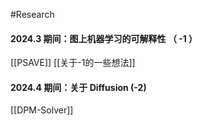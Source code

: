 #Research 

#### 2024.3 期间：图上机器学习的可解释性 （ -1 ）
[[PSAVE]]
[[关于-1的一些想法]]

#### 2024.4 期间：关于 Diffusion (-2)
[[DPM-Solver]]
